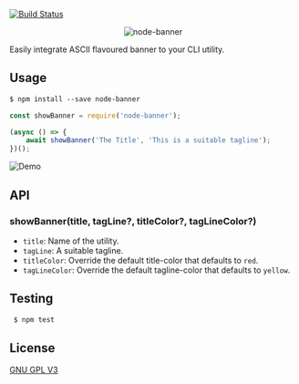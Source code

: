 [![Build Status](https://travis-ci.com/jamesgeorge007/node-banner.svg?branch=master)](https://travis-ci.com/jamesgeorge007/node-banner)

<p align="center">
	<img src="https://i.imgur.com/9CVBorr.png" alt="node-banner">
</p>

Easily integrate ASCII flavoured banner to your CLI utility.

## Usage

```md
$ npm install --save node-banner
```

```js
const showBanner = require('node-banner');

(async () => {
	await showBanner('The Title', 'This is a suitable tagline');
})();

```

![Demo](https://i.imgur.com/btVf53N.png)

## API

### showBanner(title, tagLine?, titleColor?, tagLineColor?)

- `title`: Name of the utility.
- `tagLine`: A suitable tagline.
- `titleColor`: Override the default title-color that defaults to `red`.
- `tagLineColor`: Override the default tagline-color that defaults to `yellow`.

## Testing

```bash
 $ npm test
```

## License

[GNU GPL V3](https://github.com/jamesgeorge007/node-banner/blob/master/LICENSE)